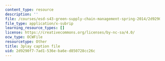 ```yaml
---
content_type: resource
description: ''
file: /courses/esd-s43-green-supply-chain-management-spring-2014/2d9290f77ad1536eba6ed850728cc26c_OgpNXj2cEzA.vtt
file_type: application/x-subrip
learning_resource_types: []
license: https://creativecommons.org/licenses/by-nc-sa/4.0/
ocw_type: OCWFile
resourcetype: Other
title: 3play caption file
uid: 2d9290f7-7ad1-536e-ba6e-d850728cc26c
---
```

